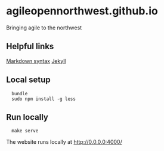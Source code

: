 agileopennorthwest.github.io
=====================

Bringing agile to the northwest

Helpful links
-------------

  [Markdown syntax](http://kramdown.gettalong.org/quickref.html)
  [Jekyll](https://jekyllrb.com/)
  

Local setup
-----------

```
  bundle
  sudo npm install -g less
```

Run locally
-----------

```
  make serve
```

  The website runs locally at http://0.0.0.0:4000/

